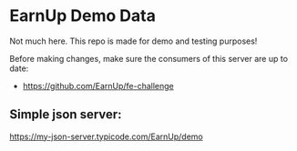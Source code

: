 # EarnUp Demo Data

Not much here. This repo is made for demo and testing purposes!

Before making changes, make sure the consumers of this server are up to date:
- https://github.com/EarnUp/fe-challenge

## Simple json server:
https://my-json-server.typicode.com/EarnUp/demo

